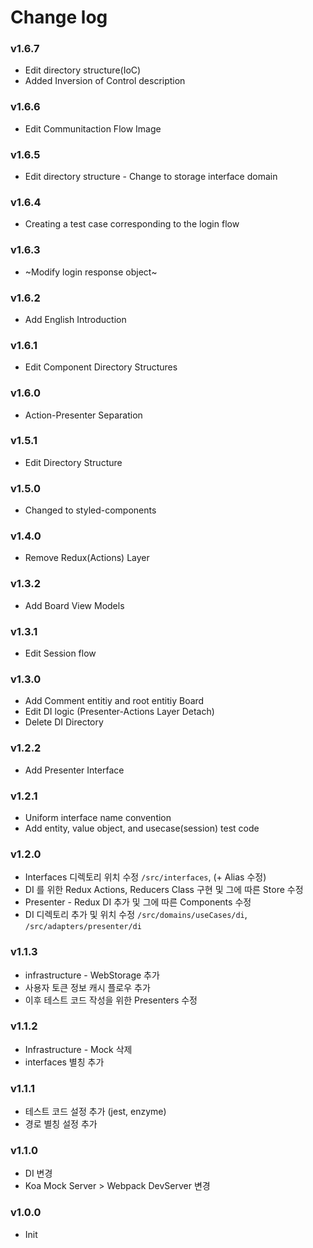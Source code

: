 # Change log

### v1.6.7
* Edit directory structure(IoC)
* Added Inversion of Control description

### v1.6.6
* Edit Communitaction Flow Image

### v1.6.5
* Edit directory structure - Change to storage interface domain

### v1.6.4
* Creating a test case corresponding to the login flow

### v1.6.3
* ~Modify login response object~

### v1.6.2
* Add English Introduction

### v1.6.1
* Edit Component Directory Structures

### v1.6.0
* Action-Presenter Separation

### v1.5.1
* Edit Directory Structure

### v1.5.0
* Changed to styled-components

### v1.4.0
* Remove Redux(Actions) Layer

### v1.3.2
* Add Board View Models

### v1.3.1
* Edit Session flow

### v1.3.0
* Add Comment entitiy and root entitiy Board
* Edit DI logic (Presenter-Actions Layer Detach)
* Delete DI Directory

### v1.2.2
* Add Presenter Interface

### v1.2.1
* Uniform interface name convention
* Add entity, value object, and usecase(session) test code

### v1.2.0
* Interfaces 디렉토리 위치 수정 `/src/interfaces`, (\+ Alias 수정)
* DI 를 위한 Redux Actions, Reducers Class 구현 및 그에 따른 Store 수정
* Presenter - Redux DI 추가 및 그에 따른 Components 수정
* DI 디렉토리 추가 및 위치 수정 `/src/domains/useCases/di`, `/src/adapters/presenter/di`

### v1.1.3
* infrastructure - WebStorage 추가
* 사용자 토큰 정보 캐시 플로우 추가
* 이후 테스트 코드 작성을 위한 Presenters 수정

### v1.1.2
* Infrastructure - Mock 삭제
* interfaces 별칭 추가

### v1.1.1
* 테스트 코드 설정 추가 (jest, enzyme)
* 경로 별칭 설정 추가

### v1.1.0
* DI 변경
* Koa Mock Server \> Webpack DevServer 변경

### v1.0.0
* Init